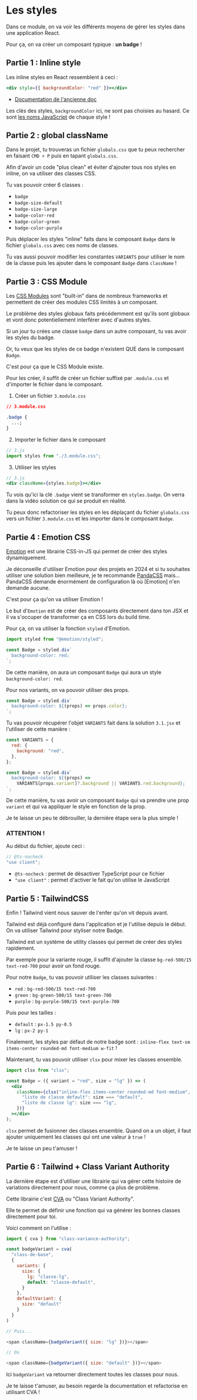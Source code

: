 # Les styles

Dans ce module, on va voir les différents moyens de gérer les styles dans une application React.

Pour ça, on va créer un composant typique : **un badge** !

## Partie 1 : Inline style

Les inline styles en React ressemblent à ceci :

```jsx
<div style={{ backgroundColor: "red" }}></div>
```

- [Documentation de l'ancienne doc](https://legacy.reactjs.org/docs/dom-elements.html#style)

Les clés des styles, `backgroundColor` ici, ne sont pas choisies au hasard. Ce sont [les noms JavaScript](https://developer.mozilla.org/en-US/docs/Web/API/HTMLElement/style) de chaque style !

## Partie 2 : global className

Dans le projet, tu trouveras un fichier `globals.css` que tu peux rechercher en faisant `CMD + P` puis en tapant `globals.css`.

Afin d'avoir un code "plus clean" et éviter d'ajouter tous nos styles en inline, on va utiliser des classes CSS.

Tu vas pouvoir créer 6 classes :

- `badge`
- `badge-size-default`
- `badge-size-large`
- `badge-color-red`
- `badge-color-green`
- `badge-color-purple`

Puis déplacer les styles "inline" faits dans le composant `Badge` dans le fichier `globals.css` avec ces noms de classes.

Tu vas aussi pouvoir modifier les constantes `VARIANTS` pour utiliser le nom de la classe puis les ajouter dans le composant `Badge` dans `className` !

## Partie 3 : CSS Module

Les [CSS Modules](https://nextjs.org/docs/app/building-your-application/styling/css-modules#css-modules) sont "built-in" dans de nombreux frameworks et permettent de créer des modules CSS limités à un composant.

Le problème des styles globaux faits précédemment est qu'ils sont globaux et vont donc potentiellement interférer avec d'autres styles.

Si un jour tu crées une classe `badge` dans un autre composant, tu vas avoir les styles du badge.

Or, tu veux que les styles de ce badge n'existent QUE dans le composant `Badge`.

C'est pour ça que le CSS Module existe.

Pour les créer, il suffit de créer un fichier suffixé par `.module.css` et d'importer le fichier dans le composant.

1. Créer un fichier `3.module.css`

```css
// 3.module.css

.badge {
  ...;
}
```

2. Importer le fichier dans le composant

```jsx
// 3.js
import styles from "./3.module.css";
```

3. Utiliser les styles

```jsx
// 3.js
<div className={styles.badge}></div>
```

Tu vois qu'ici la clé `.badge` vient se transformer en `styles.badge`. On verra dans la vidéo solution ce qui se produit en réalité.

Tu peux donc refactoriser les styles en les déplaçant du fichier `globals.css` vers un fichier `3.module.css` et les importer dans le composant `Badge`.

## Partie 4 : Emotion CSS

[Emotion](https://emotion.sh/docs/introduction) est une librairie CSS-in-JS qui permet de créer des styles dynamiquement.

Je déconseille d'utiliser Emotion pour des projets en 2024 et si tu souhaites utiliser une solution bien meilleure, je te recommande [PandaCSS](https://panda-css.com/) mais... PandaCSS demande énormément de configuration là où [Emotion] n'en demande aucune.

C'est pour ça qu'on va utiliser Emotion !

Le but d'`Emotion` est de créer des composants directement dans ton JSX et il va s'occuper de transformer ça en CSS lors du build time.

Pour ça, on va utiliser la fonction `styled` d'Emotion.

```jsx
import styled from "@emotion/styled";

const Badge = styled.div`
  background-color: red;
`;
```

De cette manière, on aura un composant `Badge` qui aura un style `background-color: red`.

Pour nos variants, on va pouvoir utiliser des props.

```jsx
const Badge = styled.div`
  background-color: ${(props) => props.color};
`;
```

Tu vas pouvoir récupérer l'objet `VARIANTS` fait dans la solution `3.1.jsx` et l'utiliser de cette manière :

```jsx
const VARIANTS = {
  red: {
    background: "red",
  },
};

const Badge = styled.div`
  background-color: ${(props) =>
    VARIANTS[props.variant]?.background || VARIANTS.red.background};
`;
```

De cette manière, tu vas avoir un composant `Badge` qui va prendre une prop `variant` et qui va appliquer le style en fonction de la prop.

Je te laisse un peu te débrouiller, la dernière étape sera la plus simple !

### ATTENTION !

Au début du fichier, ajoute ceci :

```js
// @ts-nocheck
"use client";
```

- `@ts-nocheck` : permet de désactiver TypeScript pour ce fichier
- `"use client"` : permet d'activer le fait qu'on utilise le JavaScript

## Partie 5 : TailwindCSS

Enfin ! Tailwind vient nous sauver de l'enfer qu'on vit depuis avant.

Tailwind est déjà configuré dans l'application et je l'utilise depuis le début. On va utiliser Tailwind pour styliser notre Badge.

Tailwind est un système de utility classes qui permet de créer des styles rapidement.

Par exemple pour la variante rouge, il suffit d'ajouter la classe `bg-red-500/15 text-red-700` pour avoir un fond rouge.

Pour notre `Badge`, tu vas pouvoir utiliser les classes suivantes :

- `red` : `bg-red-500/15 text-red-700`
- `green` : `bg-green-500/15 text-green-700`
- `purple` : `bg-purple-500/15 text-purple-700`

Puis pour les tailles :

- `default` : `px-1.5 py-0.5`
- `lg` : `px-2 py-1`

Finalement, les styles par défaut de notre badge sont : `inline-flex text-sm items-center rounded-md font-medium w-fit` !

Maintenant, tu vas pouvoir utiliser `clsx` pour mixer les classes ensemble.

```jsx
import clsx from "clsx";

const Badge = ({ variant = "red", size = "lg" }) => (
  <div
    className={clsx("inline-flex items-center rounded-md font-medium", {
      "liste de classe default": size === "default",
      "liste de classe lg": size === "lg",
    })}
  ></div>
);
```

`clsx` permet de fusionner des classes ensemble. Quand on a un objet, il faut ajouter uniquement les classes qui ont une valeur à `true` !

Je te laisse un peu t'amuser !

## Partie 6 : Tailwind + Class Variant Authority

La dernière étape est d'utiliser une librairie qui va gérer cette histoire de variations directement pour nous, comme ça plus de problème.

Cette librairie c'est [CVA](https://cva.style/docs/getting-started/variants) ou "Class Variant Authority".

Elle te permet de définir une fonction qui va générer les bonnes classes directement pour toi.

Voici comment on l'utilise :

```js
import { cva } from "class-variance-authority";

const badgeVariant = cva(
  "class-de-base",
  {
    variants: {
      size: {
        lg: "classe-lg",
        default: "classe-default",
      }
    },
    defaultVariant: {
      size: "default"
    }
  }
)

// Puis...

<span className={badgeVariant({ size: "lg" })}></span>

// Ou

<span className={badgeVariant({ size: "default" })}></span>
```

Ici `badgeVariant` va retourner directement toutes les classes pour nous.

Je te laisse t'amuser, au besoin regarde la documentation et refactorise en utilisant CVA !
